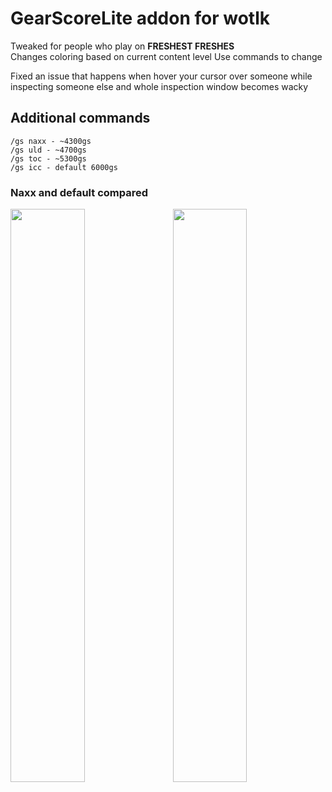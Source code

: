 # GearScoreLite addon for wotlk

Tweaked for people who play on **FRESHEST FRESHES**  
Changes coloring based on current content level
Use commands to change

Fixed an issue that happens when hover your cursor over someone while inspecting someone else and whole inspection window becomes wacky

## Additional commands
    /gs naxx - ~4300gs
    /gs uld - ~4700gs
    /gs toc - ~5300gs
    /gs icc - default 6000gs

### Naxx and default compared
<a href="https://i.imgur.com/1ymf2Nq.png">
    <img src="https://i.imgur.com/1ymf2Nq.png" width="48.5%">
</a>
<a href="https://i.imgur.com/dCfAZXT.png">
    <img src="https://i.imgur.com/dCfAZXT.png" align="right" width="48.5%">
</a>
